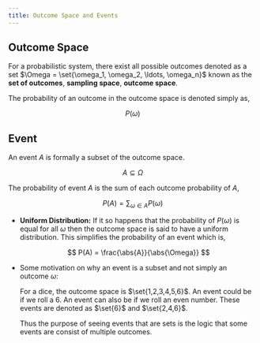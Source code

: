 ```yaml
---
title: Outcome Space and Events
---
```


## Outcome Space
For a probabilistic system, there exist all possible outcomes denoted as a set $\Omega = \set{\omega_1, \omega_2, \ldots, \omega_n}$ known as the **set of outcomes**, **sampling space**, **outcome space**.

The probability of an outcome in the outcome space is denoted simply as,

$$ P(\omega) $$

## Event
An event $A$ is formally a subset of the outcome space.

$$A \subseteq \Omega $$

The probability of event $A$ is the sum of each outcome probability of $A$,

$$P(A) = \sum_{\omega \in A} P(\omega)$$

* **Uniform Distribution:** If it so happens that the probability of $P(\omega)$ is equal for all $\omega$ then the outcome space is said to have a uniform distribution. This simplifies the probability of an event which is,

    $$ P(A) = \frac{\abs{A}}{\abs{\Omega}} $$

* Some motivation on why an event is a subset and not simply an outcome $\omega$:

    For a dice, the outcome space is $\set{1,2,3,4,5,6}$. An event could be if we roll a $6$. An event can also be if we roll an even number. These events are denoted as $\set{6}$ and $\set{2,4,6}$.

    Thus the purpose of seeing events that are sets is the logic that some events are consist of multiple outcomes.
